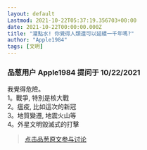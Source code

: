 ```yaml
---
layout: default
Lastmod: 2021-10-22T05:37:19.356703+00:00
date: 2021-10-22T00:00:00.000Z
title: "灌點水! 你覺得人類還可以延續一千年嗎?"
author: "Apple1984"
tags: [文明]
---
```



### 品葱用户 **Apple1984** 提问于 10/22/2021
    
我覺得危險。  
1。戰爭, 特別是核大戰  
2。瘟疫, 比如這次的新冠  
3。地質變遷, 地震火山等  
4。外星文明毀滅式的打擊
    
                





> [点击品葱原文参与讨论](https://pincong.rocks/question/42592)

